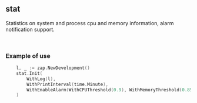 ## stat

Statistics on system and process cpu and memory information, alarm notification support.

<br>

### Example of use

```go
	l, _ := zap.NewDevelopment()
    stat.Init(
        WithLog(l),
        WithPrintInterval(time.Minute),
        WithEnableAlarm(WithCPUThreshold(0.9), WithMemoryThreshold(0.85)), // invalid if it is windows
    )
```

